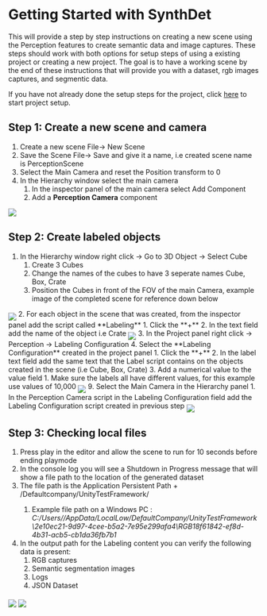 # Getting Started with SynthDet
This will provide a step by step instructions on creating a new scene using the Perception features to create semantic data and image captures. These steps should work with both options for setup steps of using a existing project or creating a new project. The goal is to have a working scene by the end of these instructions that will provide you with a dataset, rgb images captures, and segmentic data.

If you have not already done the setup steps for the project, click [here](Documentation~/SetupSteps.md) to start project setup.

## Step 1: Create a new scene and camera
1. Create a new scene File-> New Scene
2. Save the Scene File-> Save and give it a name, i.e created scene name is PerceptionScene
3. Select the Main Camera and reset the Position transform to 0 
4. In the Hierarchy window select the main camera
	1. In the inspector panel of the main camera select Add Component
	2. Add a **Perception Camera** component

<img src="docs/images/MainCameraConfig.PNG" align="middle"/>

## Step 2: Create labeled objects
1. In the Hierarchy window right click -> Go to 3D Object -> Select Cube 
	1. Create 3 Cubes
	2. Change the names of the cubes to have 3 seperate names Cube, Box, Crate
	3. Position the Cubes in front of the FOV of the main Camera, example image of the completed scene for reference down below
<img src="docs/images/CompletedScene.PNG" align="middle"/>
2. For each object in the scene that was created, from the inspector panel add the script called **Labeling** 
	1. Click the **+**
	2. In the text field add the name of the object i.e Crate 
<img src="docs/images/LabeledObject.PNG" align="middle"/>
3. In the Project panel right click -> Perception -> Labeling Configuration
4. Select the **Labeling Configuration** created in the project panel 
	1. Click the **+**
	2. In the label text field add the same text that the Label script contains on the objects created in the scene (i.e Cube, Box, Crate)
	3. Add a numerical value to the value field 
		1. Make sure the labels all have different values, for this example use values of 10,000
<img src="docs/images/LabelingConfigurationFinished.PNG" align="middle"/>
9. Select the Main Camera in the Hierarchy panel 
	1. In the Perception Camera script in the Labeling Configuration field add the Labeling Configuration script created in previous step 
<img src="docs/images/MainCameraConfig.PNG" align="middle"/>

## Step 3: Checking local files
1. Press play in the editor and allow the scene to run for 10 seconds before ending playmode
2. In the console log you will see a Shutdown in Progress message that will show a file path to the location of the generated dataset
3. The file path is the Application Persistent Path + /Defaultcompany/UnityTestFramework/<Hash Key>
	1. Example file path on a Windows PC : *C:/Users/<User Name>/AppData/LocalLow/DefaultCompany/UnityTestFramework\2e10ec21-9d97-4cee-b5a2-7e95e299afa4\RGB18f61842-ef8d-4b31-acb5-cb1da36fb7b1*
4. In the output path for the Labeling content you can verify the following data is present:
	1. RGB captures 
	2. Semantic segmentation images
	3. Logs
	4. JSON Dataset
<img src="docs/images/rgb_2.png" align="middle"/>
<img src="docs/images/segmentation_2.png" align="middle"/>